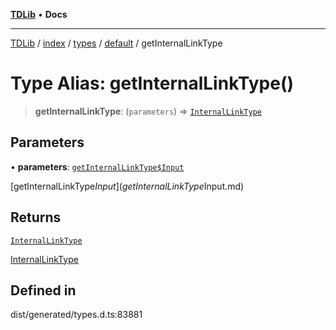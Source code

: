 [**TDLib**](../../../../../../README.md) • **Docs**

***

[TDLib](../../../../../../modules.md) / [index](../../../../../README.md) / [types](../../../README.md) / [default](../README.md) / getInternalLinkType

# Type Alias: getInternalLinkType()

> **getInternalLinkType**: (`parameters`) => [`InternalLinkType`](InternalLinkType.md)

## Parameters

• **parameters**: [`getInternalLinkType$Input`](getInternalLinkType$Input.md)

[getInternalLinkType$Input](getInternalLinkType$Input.md)

## Returns

[`InternalLinkType`](InternalLinkType.md)

[InternalLinkType](InternalLinkType.md)

## Defined in

dist/generated/types.d.ts:83881
